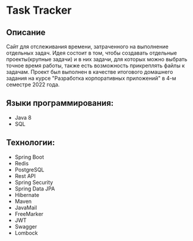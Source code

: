 # Task Tracker
## Описание
Cайт для отслеживания времени, затраченного на выполнение отдельных задач. Идея состоит в том, чтобы создавать отдельные проекты(крупные задачи) и в них задачи, для которых можно выбрать точное время работы, также есть возможность прикреплять файлы к задачам. Проект был выполнен в качестве итогового домашнего задания на курсе "Разработка корпоративных приложений" в 4-м семестре 2022 года.

## Языки программирования:
* Java 8
* SQL

## Технологии:
* Spring Boot
* Redis
* PostgreSQL
* Rest API
* Spring Security
* Spring Data JPA
* Hibernate
* Maven
* JavaMail
* FreeMarker
* JWT
* Swagger
* Lombock
